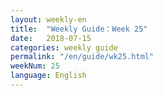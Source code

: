 ```yaml
---
layout: weekly-en
title:  "Weekly Guide：Week 25"
date:   2018-07-15
categories: weekly guide
permalink: "/en/guide/wk25.html"
weekNum: 25
language: English
---
```

